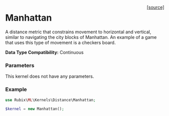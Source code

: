 <span style="float:right;"><a href="https://github.com/RubixML/RubixML/blob/master/src/Kernels/Distance/Manhattan.php">[source]</a></span>

# Manhattan
A distance metric that constrains movement to horizontal and vertical, similar to navigating the city blocks of Manhattan. An example of a game that uses this type of movement is a checkers board.

**Data Type Compatibility:** Continuous

### Parameters
This kernel does not have any parameters.

### Example
```php
use Rubix\ML\Kernels\Distance\Manhattan;

$kernel = new Manhattan();
```
